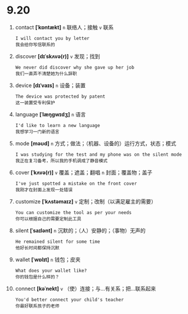 # 9.20

1. contact **[ˈkɒntækt]** `n` 联络人；接触 `v` 联系

   ```
   I will contact you by letter
   我会给你写信联系的
   ```

2. discover **[dɪˈskʌvə(r)]** `v` 发现；找到

   ```
   We never did discover why she gave up her job
   我们一直弄不清楚她为什么辞职
   ```

3. device **[dɪˈvaɪs]** `n` 设备；装置

   ```
   The device was protected by patent
   这一装置受专利保护
   ```

4. language **[ˈlæŋɡwɪdʒ]** `n` 语言

   ```
   I'd like to learn a new language
   我想学习一门新的语言
   ```

5. mode **[məʊd]** `n` 方式；做法；（机器、设备的）运行方式，状态；模式

   ```
   I was studying for the test and my phone was on the silent mode
   我正在复习备考，所以我的手机调成了静音模式
   ```

6. cover **[ˈkʌvə(r)]** `v` 覆盖；遮盖；翻唱 `n` 封面；覆盖物；盖子

   ```
   I've just spotted a mistake on the front cover
   我刚才在封面上发现一处错误
   ```

7. customize **[ˈkʌstəmaɪz]** `v` 定制；改制（以满足雇主的需要）

   ```
   You can customize the tool as per your needs
   你可以根据自己的需要定制此工具
   ```

8. silent **[ˈsaɪlənt]** `n` 沉默的；（人）安静的；（事物）无声的

   ```
   He remained silent for some time
   他好长时间都保持沉默
   ```

9. wallet **[ˈwɒlɪt]** `n` 钱包；皮夹

   ```
   What does your wallet like?
   你的钱包是什么样的？
   ```

10. connect **[kəˈnekt]** `v` （使）连接；与...有关系；把...联系起来

    ```
    You'd better connect your child's teacher
    你最好联系孩子的老师
    ```
